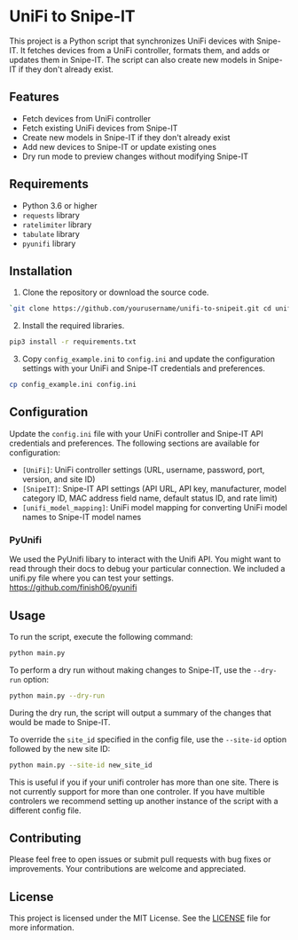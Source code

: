 # UniFi to Snipe-IT

This project is a Python script that synchronizes UniFi devices with Snipe-IT. It fetches devices from a UniFi controller, formats them, and adds or updates them in Snipe-IT. The script can also create new models in Snipe-IT if they don't already exist.

## Features

*   Fetch devices from UniFi controller
*   Fetch existing UniFi devices from Snipe-IT
*   Create new models in Snipe-IT if they don't already exist
*   Add new devices to Snipe-IT or update existing ones
*   Dry run mode to preview changes without modifying Snipe-IT

## Requirements

*   Python 3.6 or higher
*   `requests` library
*   `ratelimiter` library
*   `tabulate` library
*   `pyunifi` library

## Installation


1.  Clone the repository or download the source code.

```bash
`git clone https://github.com/yourusername/unifi-to-snipeit.git cd unifi-to-snipeit`
```

2.  Install the required libraries.

```bash
pip3 install -r requirements.txt

```

3.  Copy `config_example.ini` to `config.ini` and update the configuration settings with your UniFi and Snipe-IT credentials and preferences.

```bash
cp config_example.ini config.ini
```

## Configuration


Update the `config.ini` file with your UniFi controller and Snipe-IT API credentials and preferences. The following sections are available for configuration:

*   `[UniFi]`: UniFi controller settings (URL, username, password, port, version, and site ID)
*   `[SnipeIT]`: Snipe-IT API settings (API URL, API key, manufacturer, model category ID, MAC address field name, default status ID, and rate limit)
*   `[unifi_model_mapping]`: UniFi model mapping for converting UniFi model names to Snipe-IT model names

### PyUnifi
We used the PyUnifi libary to interact with the Unifi API. You might want to read through their docs to debug your particular connection. We included a unifi.py file where you can test your settings. https://github.com/finish06/pyunifi


## Usage


To run the script, execute the following command:

```bash
python main.py
```

To perform a dry run without making changes to Snipe-IT, use the `--dry-run` option:

```bash
python main.py --dry-run
```

During the dry run, the script will output a summary of the changes that would be made to Snipe-IT.

To override the `site_id` specified in the config file, use the `--site-id` option followed by the new site ID:

```bash
python main.py --site-id new_site_id
```
This is useful if you if your unifi controler has more than one site. There is not currently support for more than one controler. If you have multible controlers we recommend setting up another instance of the script with a different config file.

Contributing
------------

Please feel free to open issues or submit pull requests with bug fixes or improvements. Your contributions are welcome and appreciated.

License
-------

This project is licensed under the MIT License. See the [LICENSE](LICENSE) file for more information.
